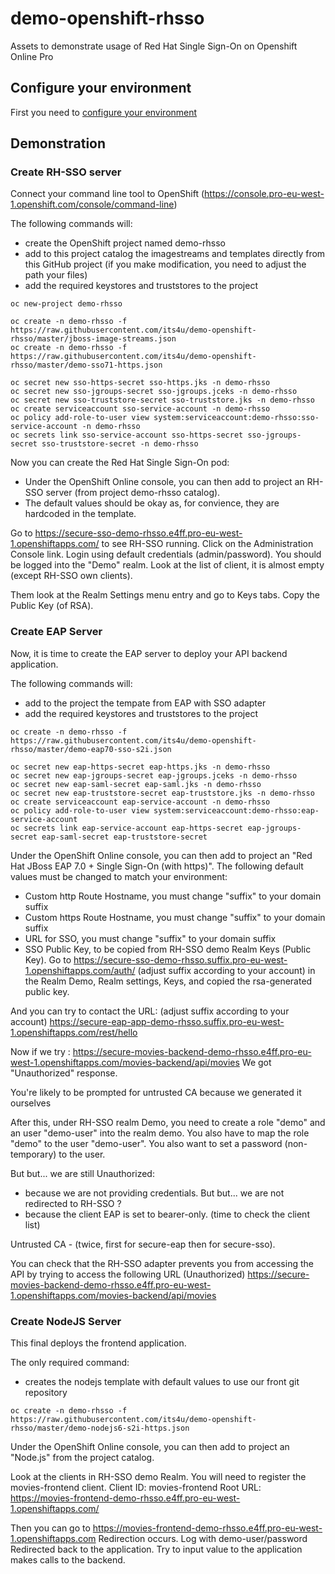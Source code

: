 # demo-openshift-rhsso
Assets to demonstrate usage of Red Hat Single Sign-On on Openshift Online Pro

## Configure your environment

First you need to [configure your environment](./docs/setup.md)

## Demonstration

### Create RH-SSO server

Connect your command line tool to OpenShift (https://console.pro-eu-west-1.openshift.com/console/command-line)

The following commands will:
- create the OpenShift project named demo-rhsso
- add to this project catalog the imagestreams and templates directly from this GitHub project (if you make modification, you need to adjust the path your files)
- add the required keystores and truststores to the project

```
oc new-project demo-rhsso

oc create -n demo-rhsso -f https://raw.githubusercontent.com/its4u/demo-openshift-rhsso/master/jboss-image-streams.json
oc create -n demo-rhsso -f https://raw.githubusercontent.com/its4u/demo-openshift-rhsso/master/demo-sso71-https.json

oc secret new sso-https-secret sso-https.jks -n demo-rhsso
oc secret new sso-jgroups-secret sso-jgroups.jceks -n demo-rhsso
oc secret new sso-truststore-secret sso-truststore.jks -n demo-rhsso
oc create serviceaccount sso-service-account -n demo-rhsso
oc policy add-role-to-user view system:serviceaccount:demo-rhsso:sso-service-account -n demo-rhsso
oc secrets link sso-service-account sso-https-secret sso-jgroups-secret sso-truststore-secret -n demo-rhsso
```

Now you can create the Red Hat Single Sign-On pod:
- Under the OpenShift Online console, you can then add to project an RH-SSO server (from project demo-rhsso catalog).
- The default values should be okay as, for convience, they are hardcoded in the template.

Go to https://secure-sso-demo-rhsso.e4ff.pro-eu-west-1.openshiftapps.com/ to see RH-SSO running.
Click on the Administration Console link.
Login using default credentials (admin/password).
You should be logged into the "Demo" realm.
Look at the list of client, it is almost empty (except RH-SSO own clients).

Them look at the Realm Settings menu entry and go to Keys tabs.
Copy the Public Key (of RSA).

### Create EAP Server

Now, it is time to create the EAP server to deploy your API backend application.

The following commands will:
- add to the project the tempate from EAP with SSO adapter
- add the required keystores and truststores to the project

```
oc create -n demo-rhsso -f https://raw.githubusercontent.com/its4u/demo-openshift-rhsso/master/demo-eap70-sso-s2i.json

oc secret new eap-https-secret eap-https.jks -n demo-rhsso
oc secret new eap-jgroups-secret eap-jgroups.jceks -n demo-rhsso
oc secret new eap-saml-secret eap-saml.jks -n demo-rhsso
oc secret new eap-truststore-secret eap-truststore.jks -n demo-rhsso
oc create serviceaccount eap-service-account -n demo-rhsso
oc policy add-role-to-user view system:serviceaccount:demo-rhsso:eap-service-account
oc secrets link eap-service-account eap-https-secret eap-jgroups-secret eap-saml-secret eap-truststore-secret
```

Under the OpenShift Online console, you can then add to project an "Red Hat JBoss EAP 7.0 + Single Sign-On (with https)".
The following default values must be changed to match your environment:
- Custom http Route Hostname, you must change "suffix" to your domain suffix
- Custom https Route Hostname, you must change "suffix" to your domain suffix
- URL for SSO, you must change "suffix" to your domain suffix
- SSO Public Key, to be copied from RH-SSO demo Realm Keys (Public Key). Go to https://secure-sso-demo-rhsso.suffix.pro-eu-west-1.openshiftapps.com/auth/ (adjust suffix according to your account) in the Realm Demo, Realm settings, Keys, and copied the rsa-generated public key.

And you can try to contact the URL: (adjust suffix according to your account) 
https://secure-eap-app-demo-rhsso.suffix.pro-eu-west-1.openshiftapps.com/rest/hello

Now if we try :
https://secure-movies-backend-demo-rhsso.e4ff.pro-eu-west-1.openshiftapps.com/movies-backend/api/movies
We got "Unauthorized" response.

You're likely to be prompted for untrusted CA because we generated it ourselves

After this, under RH-SSO realm Demo, you need to create a role "demo" and an user "demo-user" into the realm demo.
You also have to map the role "demo" to the user "demo-user".
You also want to set a password (non-temporary) to the user.

But but... we are still Unauthorized:
- because we are not providing credentials.
But but... we are not redirected to RH-SSO ?
- because the client EAP is set to bearer-only.
(time to check the client list)

Untrusted CA - (twice, first for secure-eap then for secure-sso).

You can check that the RH-SSO adapter prevents you from accessing the API by trying to access the following URL (Unauthorized)
https://secure-movies-backend-demo-rhsso.e4ff.pro-eu-west-1.openshiftapps.com/movies-backend/api/movies


### Create NodeJS Server

This final deploys the frontend application.

The only required command:
- creates the nodejs template with default values to use our front git repository

```
oc create -n demo-rhsso -f https://raw.githubusercontent.com/its4u/demo-openshift-rhsso/master/demo-nodejs6-s2i-https.json
```

Under the OpenShift Online console, you can then add to project an "Node.js" from the project catalog.

Look at the clients in RH-SSO demo Realm. You will need to register the movies-frontend client.
Client ID: movies-frontend
Root URL: https://movies-frontend-demo-rhsso.e4ff.pro-eu-west-1.openshiftapps.com/

Then you can go to https://movies-frontend-demo-rhsso.e4ff.pro-eu-west-1.openshiftapps.com
Redirection occurs.
Log with demo-user/password
Redirected back to the application.
Try to input value to the application makes calls to the backend.

